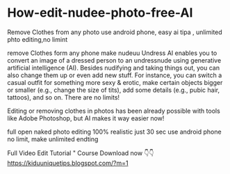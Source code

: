 # How-edit-nudee-photo-free-AI

Remove Clothes from any photo use android phone, easy ai tipa , unlimited phto editing,no limint

remove Clothes form any phone make nudeuu Undress AI enables you to convert an image of a dressed person to an undressnude using generative artificial intelligence (AI). Besides nudifying and taking things out, you can also change them up or even add new stuff. For instance, you can switch a casual outfit for something more sexy & erotic, make certain objects bigger or smaller (e.g., change the size of tits), add some details (e.g., pubic hair, tattoos), and so on. There are no limits!

Editing or removing clothes in photos has been already possible with tools like Adobe Photoshop, but AI makes it way easier now!

full open naked photo editing 100% realistic just 30 sec use android phone no limit, make unlimited endting

Full Video Edit Tutorial " Course Download now 👇👇 https://kiduuniquetips.blogspot.com/?m=1
